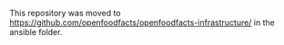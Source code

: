 This repository was moved to https://github.com/openfoodfacts/openfoodfacts-infrastructure/
in the ansible folder.
